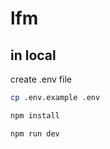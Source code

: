 # lfm

## in local

create .env file

```bash
cp .env.example .env
```


```bash
npm install

npm run dev
```